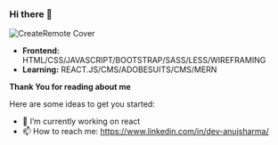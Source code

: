 ### Hi there 👋


![CreateRemote Cover](https://upload.wikimedia.org/wikipedia/commons/thumb/7/79/Man_Working_at_his_Desk_Cartoon_Vector.svg/1200px-Man_Working_at_his_Desk_Cartoon_Vector.svg.png)



- **Frontend:** HTML/CSS/JAVASCRIPT/BOOTSTRAP/SASS/LESS/WIREFRAMING
- **Learning:** REACT.JS/CMS/ADOBESUITS/CMS/MERN



**Thank You for reading about me**

Here are some ideas to get you started:

- 🔭 I’m currently working on react
- 📫 How to reach me: https://www.linkedin.com/in/dev-anujsharma/
